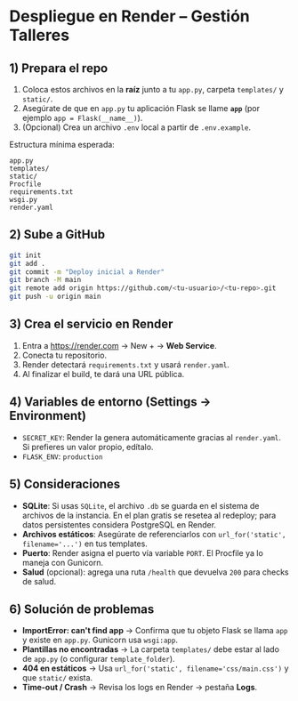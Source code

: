 # Despliegue en Render – Gestión Talleres

## 1) Prepara el repo
1. Coloca estos archivos en la **raíz** junto a tu `app.py`, carpeta `templates/` y `static/`.
2. Asegúrate de que en `app.py` tu aplicación Flask se llame **`app`** (por ejemplo `app = Flask(__name__)`).
3. (Opcional) Crea un archivo `.env` local a partir de `.env.example`.

Estructura mínima esperada:
```
app.py
templates/
static/
Procfile
requirements.txt
wsgi.py
render.yaml
```

## 2) Sube a GitHub
```bash
git init
git add .
git commit -m "Deploy inicial a Render"
git branch -M main
git remote add origin https://github.com/<tu-usuario>/<tu-repo>.git
git push -u origin main
```

## 3) Crea el servicio en Render
1. Entra a https://render.com → New + → **Web Service**.
2. Conecta tu repositorio.
3. Render detectará `requirements.txt` y usará `render.yaml`.
4. Al finalizar el build, te dará una URL pública.

## 4) Variables de entorno (Settings → Environment)
- `SECRET_KEY`: Render la genera automáticamente gracias al `render.yaml`. Si prefieres un valor propio, edítalo.
- `FLASK_ENV`: `production`

## 5) Consideraciones
- **SQLite**: Si usas `SQLite`, el archivo `.db` se guarda en el sistema de archivos de la instancia. En el plan gratis se resetea al redeploy; para datos persistentes considera PostgreSQL en Render.
- **Archivos estáticos**: Asegúrate de referenciarlos con `url_for('static', filename='...')` en tus templates.
- **Puerto**: Render asigna el puerto vía variable `PORT`. El Procfile ya lo maneja con Gunicorn.
- **Salud** (opcional): agrega una ruta `/health` que devuelva `200` para checks de salud.

## 6) Solución de problemas
- **ImportError: can't find app** → Confirma que tu objeto Flask se llama `app` y existe en `app.py`. Gunicorn usa `wsgi:app`.
- **Plantillas no encontradas** → La carpeta `templates/` debe estar al lado de `app.py` (o configurar `template_folder`).
- **404 en estáticos** → Usa `url_for('static', filename='css/main.css')` y que `static/` exista.
- **Time-out / Crash** → Revisa los logs en Render → pestaña **Logs**.
